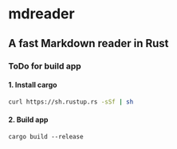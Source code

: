 # mdreader

## A fast Markdown reader in Rust

### ToDo for build app

#### 1. Install cargo

```bash
curl https://sh.rustup.rs -sSf | sh
```

#### 2. Build app

```
cargo build --release
```


